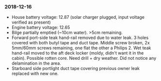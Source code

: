 
### 2018-12-16

- House battery voltage: 12.87 (solar charger plugged, input voltage verified as present)
- Engine battery voltage: 12.65
- Bilge partially emptied (~10cm water). >5cm remaining.
- Forward port-side teak hand-rail removed due to water leak. 3 holes covered with both butyl tape and duct tape.
  Middle screw broken, 2x 5mm/60mm screws remaining, one flat the other a Philips 2.
  Wet teak hand-rail moved to the aft deck locker (moldy, didn't want it in the cabin).
  Possible rotten core. Need drill + dry weather. Did not notice any delamination in the area.
- Starboard side portlight duct tape covering previous owner leak replaced with new one.